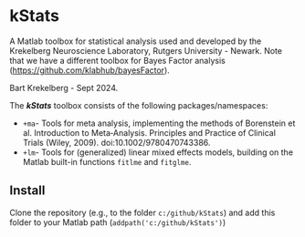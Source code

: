 # kStats

A Matlab toolbox for statistical analysis used and developed by the Krekelberg Neuroscience Laboratory, Rutgers University - Newark.
Note that we have a different toolbox for Bayes Factor analysis (https://github.com/klabhub/bayesFactor).

Bart Krekelberg -  Sept 2024.

The ***kStats*** toolbox consists of the following packages/namespaces:

* `+ma`- Tools for meta analysis, implementing the methods of Borenstein et al. Introduction to Meta‐Analysis. Principles and Practice of Clinical Trials (Wiley, 2009). doi:10.1002/9780470743386.
* `+lm`- Tools for (generalized) linear mixed effects models, building on the Matlab built-in functions `fitlme` and `fitglme`.

  
## Install ##
Clone the repository (e.g., to the folder `c:/github/kStats`) and add this folder to your Matlab path  (`addpath('c:/github/kStats')`)
